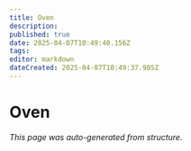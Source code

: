 ```yaml
---
title: Oven
description: 
published: true
date: 2025-04-07T10:49:40.156Z
tags: 
editor: markdown
dateCreated: 2025-04-07T10:49:37.985Z
---
```


# Oven

*This page was auto-generated from structure.*